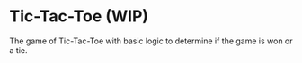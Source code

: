 # Tic-Tac-Toe (WIP)
The game of Tic-Tac-Toe with basic logic to determine if the game is won or a tie.